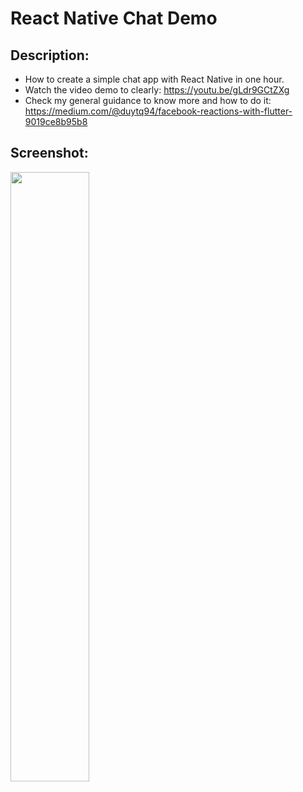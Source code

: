 # React Native Chat Demo

## Description:
* How to create a simple chat app with React Native in one hour.
* Watch the video demo to clearly: https://youtu.be/gLdr9GCtZXg
* Check my general guidance to know more and how to do it:
https://medium.com/@duytq94/facebook-reactions-with-flutter-9019ce8b95b8

## Screenshot:

<img src="https://raw.githubusercontent.com/duytq94/react-native-chat-demo/master/Screenshots/RNChatDemo.gif" height="50%" width="50%">
